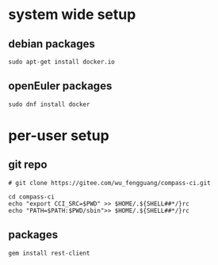 # system wide setup

## debian packages

	sudo apt-get install docker.io

## openEuler packages

	sudo dnf install docker

# per-user setup

## git repo

	# git clone https://gitee.com/wu_fengguang/compass-ci.git

	cd compass-ci
	echo "export CCI_SRC=$PWD" >> $HOME/.${SHELL##*/}rc
	echo "PATH=$PATH:$PWD/sbin">> $HOME/.${SHELL##*/}rc

## packages

	gem install rest-client
